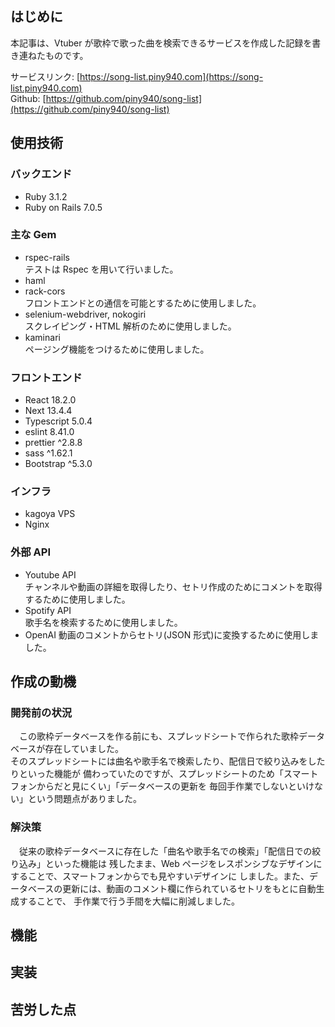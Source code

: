 ## はじめに

本記事は、Vtuber が歌枠で歌った曲を検索できるサービスを作成した記録を書き連ねたものです。

サービスリンク: [https://song-list.piny940.com](https://song-list.piny940.com)  
Github: [https://github.com/piny940/song-list](https://github.com/piny940/song-list)

## 使用技術

### バックエンド

- Ruby 3.1.2
- Ruby on Rails 7.0.5

### 主な Gem

- rspec-rails  
  テストは Rspec を用いて行いました。
- haml
- rack-cors  
  フロントエンドとの通信を可能とするために使用しました。
- selenium-webdriver, nokogiri  
  スクレイピング・HTML 解析のために使用しました。
- kaminari  
  ページング機能をつけるために使用しました。

### フロントエンド

- React 18.2.0
- Next 13.4.4
- Typescript 5.0.4
- eslint 8.41.0
- prettier ^2.8.8
- sass ^1.62.1
- Bootstrap ^5.3.0

### インフラ

- kagoya VPS
- Nginx

### 外部 API

- Youtube API  
  チャンネルや動画の詳細を取得したり、セトリ作成のためにコメントを取得するために使用しました。
- Spotify API  
  歌手名を検索するために使用しました。
- OpenAI
  動画のコメントからセトリ(JSON 形式)に変換するために使用しました。

## 作成の動機

### 開発前の状況

　この歌枠データベースを作る前にも、スプレッドシートで作られた歌枠データベースが存在していました。  
そのスプレッドシートには曲名や歌手名で検索したり、配信日で絞り込みをしたりといった機能が
備わっていたのですが、スプレッドシートのため「スマートフォンからだと見にくい」「データベースの更新を
毎回手作業でしないといけない」という問題点がありました。

### 解決策

　従来の歌枠データベースに存在した「曲名や歌手名での検索」「配信日での絞り込み」といった機能は
残したまま、Web ページをレスポンシブなデザインにすることで、スマートフォンからでも見やすいデザインに
しました。また、データベースの更新には、動画のコメント欄に作られているセトリをもとに自動生成することで、
手作業で行う手間を大幅に削減しました。

## 機能

## 実装

## 苦労した点
